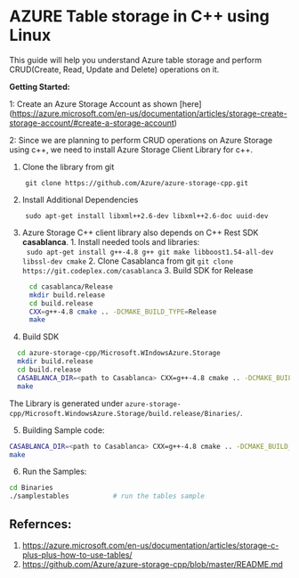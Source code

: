 AZURE Table storage in C++ using Linux
=======================================

This guide will help you understand Azure table storage and perform CRUD(Create, Read, Update and Delete) operations on it.

**Getting Started:**

1: Create an Azure Storage Account as shown [here]   (https://azure.microsoft.com/en-us/documentation/articles/storage-create-storage-account/#create-a-storage-account)


2: Since we are planning to perform CRUD operations on Azure Storage using c++, we need to install Azure Storage Client Library for c++.

  1. Clone the library from git
  ```
      git clone https://github.com/Azure/azure-storage-cpp.git
  ``` 
  2. Install Additional Dependencies
  ```
      sudo apt-get install libxml++2.6-dev libxml++2.6-doc uuid-dev
  ```
  3. Azure Storage C++ client library also depends on C++ Rest SDK **casablanca**.
    1.  Install needed tools and libraries:  
    ``` 
        sudo apt-get install g++-4.8 g++ git make libboost1.54-all-dev libssl-dev cmake
    ```
    2. Clone Casablanca from git
    ```
       git clone https://git.codeplex.com/casablanca
    ```
    3. Build SDK for Release
   ``` bash 
        cd casablanca/Release
        mkdir build.release
        cd build.release
        CXX=g++-4.8 cmake .. -DCMAKE_BUILD_TYPE=Release
        make
   ```

  4. Build SDK 
  ``` bash
    cd azure-storage-cpp/Microsoft.WIndowsAzure.Storage
    mkdir build.release
    cd build.release
    CASABLANCA_DIR=<path to Casablanca> CXX=g++-4.8 cmake .. -DCMAKE_BUILD_TYPE=Release
    make
  ```
  The Library is generated under `azure-storage-cpp/Microsoft.WindowsAzure.Storage/build.release/Binaries/`.
  
  5. Building Sample code:
  ```bash
  CASABLANCA_DIR=<path to Casablanca> CXX=g++-4.8 cmake .. -DCMAKE_BUILD_TYPE=Release -DBUILD_SAMPLES
  make
  ```
  6. Run the Samples:

  ```bash
  cd Binaries
  ./samplestables           # run the tables sample
  ```
 

Refernces:
------------
1. https://azure.microsoft.com/en-us/documentation/articles/storage-c-plus-plus-how-to-use-tables/
2. https://github.com/Azure/azure-storage-cpp/blob/master/README.md
